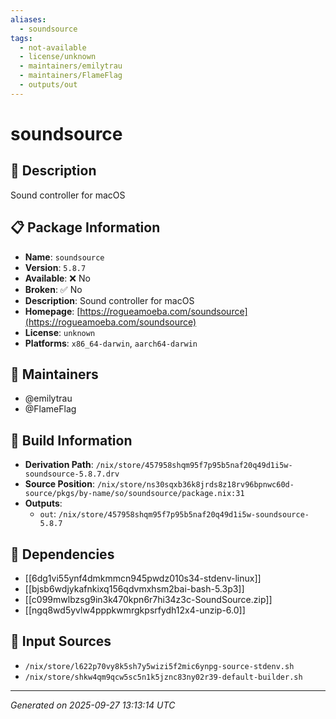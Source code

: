 ```yaml
---
aliases:
  - soundsource
tags:
  - not-available
  - license/unknown
  - maintainers/emilytrau
  - maintainers/FlameFlag
  - outputs/out
---
```


# soundsource

## 📝 Description

Sound controller for macOS

## 📋 Package Information

- **Name**: `soundsource`
- **Version**: `5.8.7`
- **Available**: ❌ No
- **Broken**: ✅ No
- **Description**: Sound controller for macOS
- **Homepage**: [https://rogueamoeba.com/soundsource](https://rogueamoeba.com/soundsource)
- **License**: `unknown`
- **Platforms**: `x86_64-darwin`, `aarch64-darwin`
## 👥 Maintainers

- @emilytrau
- @FlameFlag


## 🔧 Build Information

- **Derivation Path**: `/nix/store/457958shqm95f7p95b5naf20q49d1i5w-soundsource-5.8.7.drv`
- **Source Position**: `/nix/store/ns30sqxb36k8jrds8z18rv96bpnwc60d-source/pkgs/by-name/so/soundsource/package.nix:31`
- **Outputs**:
  - `out`:  `/nix/store/457958shqm95f7p95b5naf20q49d1i5w-soundsource-5.8.7`

## 🔗 Dependencies

- [[6dg1vi55ynf4dmkmmcn945pwdz010s34-stdenv-linux]]
- [[bjsb6wdjykafnkixq156qdvmxhsm2bai-bash-5.3p3]]
- [[c099mwlbzsg9in3k470kpn6r7hi34z3c-SoundSource.zip]]
- [[ngq8wd5yvlw4pppkwmrgkpsrfydh12x4-unzip-6.0]]

## 📁 Input Sources

- `/nix/store/l622p70vy8k5sh7y5wizi5f2mic6ynpg-source-stdenv.sh`
- `/nix/store/shkw4qm9qcw5sc5n1k5jznc83ny02r39-default-builder.sh`

---
*Generated on 2025-09-27 13:13:14 UTC*
